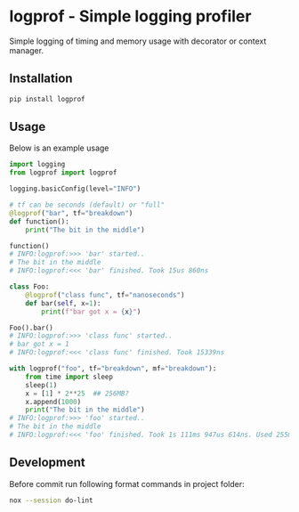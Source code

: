 # logprof - Simple logging profiler

Simple logging of timing and memory usage with decorator or context manager.


## Installation

```bash
pip install logprof
```

## Usage

Below is an example usage

```python
import logging
from logprof import logprof

logging.basicConfig(level="INFO")

# tf can be seconds (default) or "full"
@logprof("bar", tf="breakdown")
def function():
    print("The bit in the middle")

function()
# INFO:logprof:>>> 'bar' started..
# The bit in the middle
# INFO:logprof:<<< 'bar' finished. Took 15us 860ns

class Foo:
    @logprof("class func", tf="nanoseconds")
    def bar(self, x=1):
        print(f"bar got x = {x}")

Foo().bar()
# INFO:logprof:>>> 'class func' started..
# bar got x = 1
# INFO:logprof:<<< 'class func' finished. Took 15339ns

with logprof("foo", tf="breakdown", mf="breakdown"):
    from time import sleep
    sleep(1)
    x = [1] * 2**25  ## 256MB?
    x.append(1000)
    print("The bit in the middle")
# INFO:logprof:>>> 'foo' started..
# The bit in the middle
# INFO:logprof:<<< 'foo' finished. Took 1s 111ms 947us 614ns. Used 255mib 1004kib.
```

## Development

Before commit run following format commands in project folder:

```bash
nox --session do-lint
```
